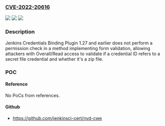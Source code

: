 ### [CVE-2022-20616](https://cve.mitre.org/cgi-bin/cvename.cgi?name=CVE-2022-20616)
![](https://img.shields.io/static/v1?label=Product&message=Jenkins%20Credentials%20Binding%20Plugin&color=blue)
![](https://img.shields.io/static/v1?label=Version&message=%3C%3D%201.27%20&color=brighgreen)
![](https://img.shields.io/static/v1?label=Vulnerability&message=CWE-862%3A%20Missing%20Authorization&color=brighgreen)

### Description

Jenkins Credentials Binding Plugin 1.27 and earlier does not perform a permission check in a method implementing form validation, allowing attackers with Overall/Read access to validate if a credential ID refers to a secret file credential and whether it's a zip file.

### POC

#### Reference
No PoCs from references.

#### Github
- https://github.com/jenkinsci-cert/nvd-cwe

